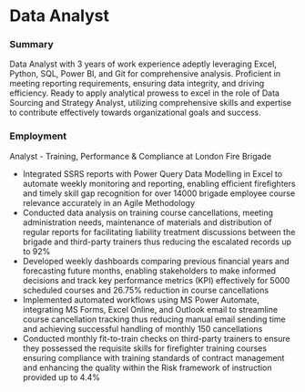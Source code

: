 # Data Analyst

### Summary
Data Analyst with 3 years of work experience adeptly leveraging Excel, Python, SQL, Power
BI, and Git for comprehensive analysis. Proficient in meeting reporting requirements,
ensuring data integrity, and driving efficiency. Ready to apply analytical prowess to excel in
the role of Data Sourcing and Strategy Analyst, utilizing comprehensive skills and expertise
to contribute effectively towards organizational goals and success.

### Employment
Analyst - Training, Performance & Compliance at London Fire Brigade
- Integrated SSRS reports with Power Query Data Modelling in Excel to automate weekly
monitoring and reporting, enabling efficient firefighters and timely skill gap recognition
for over 14000 brigade employee course relevance accurately in an Agile Methodology
- Conducted data analysis on training course cancellations, meeting administration needs,
maintenance of materials and distribution of regular reports for facilitating liability
treatment discussions between the brigade and third-party trainers thus reducing the
escalated records up to 92%
- Developed weekly dashboards comparing previous financial years and forecasting future
months, enabling stakeholders to make informed decisions and track key performance
metrics (KPI) effectively for 5000 scheduled courses and 26.75% reduction in course
cancellations
- Implemented automated workflows using MS Power Automate, integrating MS Forms,
Excel Online, and Outlook email to streamline course cancellation tracking thus
reducing manual email sending time and achieving successful handling of monthly 150
cancellations
- Conducted monthly fit-to-train checks on third-party trainers to ensure they possessed
the requisite skills for firefighter training courses ensuring compliance with training
standards of contract management and enhancing the quality within the Risk
framework of instruction provided up to 4.4%
